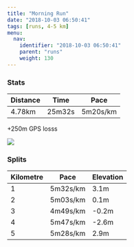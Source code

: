 ```yaml
---
title: "Morning Run"
date: "2018-10-03 06:50:41"
tags: [runs, 4-5 km]
menu:
  nav:
    identifier: "2018-10-03 06:50:41"
    parent: "runs"
    weight: 130
---
```


### Stats

| Distance | Time | Pace |
|----------|------|------|
|4.78km|25m32s|5m20s/km|

+250m GPS losss

<img src='https://maps.googleapis.com/maps/api/staticmap?maptype=roadmap&path=enc:mhjeIxezLzDVlJbQpFtQpFb^bAjJo@mAjA|n@_BxF[`Nj@}PbE_HqC{Dv@uTeGaj@gIc^gFkFoDyIgHyC{CuG&key=AIzaSyAfqMeaZ1CCJFGP5cWud__oZnT_Pybg-1M&size=800x800&markers=color:yellow|label:S|53.46967,-2.26925&markers=color:green|label:F|53.471120000000006,-2.26734'>

### Splits

| Kilometre | Pace | Elevation |
|------|------|-----------|
|1|5m32s/km|3.1m|
|2|5m03s/km|0.1m|
|3|4m49s/km|-0.2m|
|4|5m47s/km|-2.6m|
|5|5m28s/km|2.9m|
